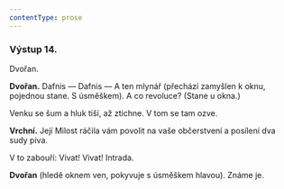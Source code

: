 ```yaml
---
contentType: prose
---
```


### Výstup 14.

Dvořan.

**Dvořan.** Dafnis — Dafnis — A ten mlynář (přechází zamyšlen k oknu, pojednou stane. S úsměškem). A co revoluce? (Stane u okna.)

  

Venku se šum a hluk tiší, až ztichne. V tom se tam ozve.

**Vrchní.** Její Milost ráčila vám povolit na vaše občerstvení a posílení dva sudy piva.

V to zabouří: Vivat! Vivat! Intrada.

**Dvořan** (hledě oknem ven, pokyvuje s úsměškem hlavou). Známe je.
